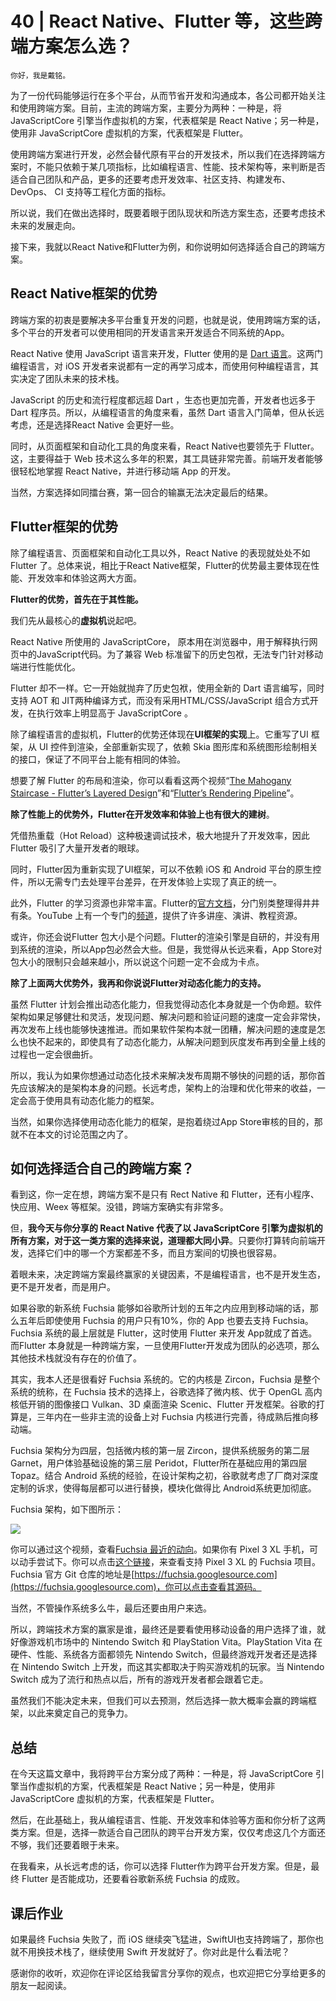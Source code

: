 # 40 | React Native、Flutter 等，这些跨端方案怎么选？

    你好，我是戴铭。

为了一份代码能够运行在多个平台，从而节省开发和沟通成本，各公司都开始关注和使用跨端方案。目前，主流的跨端方案，主要分为两种：一种是，将 JavaScriptCore 引擎当作虚拟机的方案，代表框架是 React Native；另一种是，使用非 JavaScriptCore 虚拟机的方案，代表框架是 Flutter。

使用跨端方案进行开发，必然会替代原有平台的开发技术，所以我们在选择跨端方案时，不能只依赖于某几项指标，比如编程语言、性能、技术架构等，来判断是否适合自己团队和产品，更多的还要考虑开发效率、社区支持、构建发布、 DevOps、 CI 支持等工程化方面的指标。

所以说，我们在做出选择时，既要着眼于团队现状和所选方案生态，还要考虑技术未来的发展走向。

接下来，我就以React Native和Flutter为例，和你说明如何选择适合自己的跨端方案。

## React Native框架的优势

跨端方案的初衷是要解决多平台重复开发的问题，也就是说，使用跨端方案的话，多个平台的开发者可以使用相同的开发语言来开发适合不同系统的App。

React Native 使用 JavaScript 语言来开发，Flutter 使用的是 [Dart 语言](https://dart.dev/guides/language/language-tour)。这两门编程语言，对 iOS 开发者来说都有一定的再学习成本，而使用何种编程语言，其实决定了团队未来的技术栈。

JavaScript 的历史和流行程度都远超 Dart ，生态也更加完善，开发者也远多于 Dart 程序员。所以，从编程语言的角度来看，虽然 Dart 语言入门简单，但从长远考虑，还是选择React Native 会更好一些。

同时，从页面框架和自动化工具的角度来看，React Native也要领先于 Flutter。这，主要得益于 Web 技术这么多年的积累，其工具链非常完善。前端开发者能够很轻松地掌握 React Native，并进行移动端 App 的开发。

当然，方案选择如同擂台赛，第一回合的输赢无法决定最后的结果。

## Flutter框架的优势

除了编程语言、页面框架和自动化工具以外，React Native 的表现就处处不如 Flutter 了。总体来说，相比于React Native框架，Flutter的优势最主要体现在性能、开发效率和体验这两大方面。

**Flutter的优势，首先在于其性能。**

我们先从最核心的**虚拟机**说起吧。

React Native 所使用的 JavaScriptCore， 原本用在浏览器中，用于解释执行网页中的JavaScript代码。为了兼容 Web 标准留下的历史包袱，无法专门针对移动端进行性能优化。

Flutter 却不一样。它一开始就抛弃了历史包袱，使用全新的 Dart 语言编写，同时支持 AOT 和 JIT两种编译方式，而没有采用HTML/CSS/JavaScript 组合方式开发，在执行效率上明显高于 JavaScriptCore 。

除了编程语言的虚拟机，Flutter的优势还体现在**UI框架的实现**上。它重写了UI 框架，从 UI 控件到渲染，全部重新实现了，依赖 Skia 图形库和系统图形绘制相关的接口，保证了不同平台上能有相同的体验。

想要了解 Flutter 的布局和渲染，你可以看看这两个视频“[The Mahogany Staircase - Flutter’s Layered Design](https://www.youtube.com/watch?v=dkyY9WCGMi0)”和“[Flutter’s Rendering Pipeline](https://www.youtube.com/watch?v=UUfXWzp0-DU&t=1955s)”。

**除了性能上的优势外，Flutter在开发效率和体验上也有很大的建树**。

凭借热重载（Hot Reload）这种极速调试技术，极大地提升了开发效率，因此Flutter 吸引了大量开发者的眼球。

同时，Flutter因为重新实现了UI框架，可以不依赖 iOS 和 Android 平台的原生控件，所以无需专门去处理平台差异，在开发体验上实现了真正的统一。

此外，Flutter 的学习资源也非常丰富。Flutter的[官方文档](https://flutter.dev/docs)，分门别类整理得井井有条。YouTube 上有一个专门的[频道](https://www.youtube.com/flutterdev)，提供了许多讲座、演讲、教程资源。

或许，你还会说Flutter 包大小是个问题。Flutter的渲染引擎是自研的，并没有用到系统的渲染，所以App包必然会大些。但是，我觉得从长远来看，App Store对包大小的限制只会越来越小，所以说这个问题一定不会成为卡点。

**除了上面两大优势外，我再和你说说Flutter对动态化能力的支持。**

虽然 Flutter 计划会推出动态化能力，但我觉得动态化本身就是一个伪命题。软件架构如果足够健壮和灵活，发现问题、解决问题和验证问题的速度一定会非常快，再次发布上线也能够快速推进。而如果软件架构本就一团糟，解决问题的速度是怎么也快不起来的，即使具有了动态化能力，从解决问题到灰度发布再到全量上线的过程也一定会很曲折。

所以，我认为如果你想通过动态化技术来解决发布周期不够快的问题的话，那你首先应该解决的是架构本身的问题。长远考虑，架构上的治理和优化带来的收益，一定会高于使用具有动态化能力的框架。

当然，如果你选择使用动态化能力的框架，是抱着绕过App Store审核的目的，那就不在本文的讨论范围之内了。

## 如何选择适合自己的跨端方案？

看到这，你一定在想，跨端方案不是只有 Rect Native 和 Flutter，还有小程序、快应用、Weex 等框架。没错，跨端方案确实有非常多。

但，**我今天与你分享的 React Native 代表了以 JavaScriptCore 引擎为虚拟机的所有方案，对于这一类方案的选择来说，道理都大同小异**。只要你打算转向前端开发，选择它们中的哪一个方案都差不多，而且方案间的切换也很容易。

着眼未来，决定跨端方案最终赢家的关键因素，不是编程语言，也不是开发生态，更不是开发者，而是用户。

如果谷歌的新系统 Fuchsia 能够如谷歌所计划的五年之内应用到移动端的话，那么五年后即使使用 Fuchsia 的用户只有10%，你的 App 也要去支持 Fuchsia。Fuchsia 系统的最上层就是 Flutter，这时使用 Flutter 来开发 App就成了首选。而Flutter 本身就是一种跨端方案，一旦使用Flutter开发成为团队的必选项，那么其他技术栈就没有存在的价值了。

其实，我本人还是很看好 Fuchsia 系统的。它的内核是 Zircon，Fuchsia 是整个系统的统称，在 Fuchsia 技术的选择上，谷歌选择了微内核、优于 OpenGL 高内核低开销的图像接口 Vulkan、3D 桌面渲染 Scenic、Flutter 开发框架。谷歌的打算是，三年内在一些非主流的设备上对 Fuchsia 内核进行完善，待成熟后推向移动端。

Fuchsia 架构分为四层，包括微内核的第一层 Zircon，提供系统服务的第二层 Garnet，用户体验基础设施的第三层 Peridot，Flutter所在基础应⽤的第四层 Topaz。结合 Android 系统的经验，在设计架构之初，谷歌就考虑了厂商对深度定制的诉求，使得每层都可以进行替换，模块化做得比 Android系统更加彻底。

Fuchsia 架构，如下图所示：

![](https://static001.geekbang.org/resource/image/0d/e3/0deca9e023f5e092824e6b44808dc7e3.png)

你可以通过这个视频，查看[Fuchsia 最近的动向](https://youtu.be/83SDXL65W9k)。如果你有 Pixel 3 XL 手机，可以动手尝试下。你可以点击[这个链接](https://github.com/Pixel3Dev/zircon-pixel3)，来查看支持 Pixel 3 XL 的 Fuchsia 项目。Fuchsia 官方 Git 仓库的地址是[https://fuchsia.googlesource.com](https://fuchsia.googlesource.com)，你可以点击查看其源码。

当然，不管操作系统多么牛，最后还要由用户来选。

所以，跨端技术方案的赢家是谁，最终还是要看使用移动设备的用户选择了谁，就好像游戏机市场中的 Nintendo Switch 和 PlayStation Vita。PlayStation Vita 在硬件、性能、系统各方面都领先 Nintendo Switch，但最终游戏开发者还是选择在 Nintendo Switch 上开发，而这其实都取决于购买游戏机的玩家。当 Nintendo Switch 成为了流行和热点以后，所有的游戏开发者都会跟着它走。

虽然我们不能决定未来，但我们可以去预测，然后选择一款大概率会赢的跨端框架，以此来奠定自己的竞争力。

## 总结

在今天这篇文章中，我将跨平台方案分成了两种：一种是，将 JavaScriptCore 引擎当作虚拟机的方案，代表框架是 React Native；另一种是，使用非 JavaScriptCore 虚拟机的方案，代表框架是 Flutter。

然后，在此基础上，我从编程语言、性能、开发效率和体验等方面和你分析了这两类方案。但是，选择一款适合自己团队的跨平台开发方案，仅仅考虑这几个方面还不够，我们还要着眼于未来。

在我看来，从长远考虑的话，你可以选择 Flutter作为跨平台开发方案。但是，最终 Flutter 是否能成功，还要看谷歌新系统 Fuchsia 的成败。

## 课后作业

如果最终 Fuchsia 失败了，而 iOS 继续突飞猛进，SwiftUI也支持跨端了，那你也就不用换技术栈了，继续使用 Swift 开发就好了。你对此是什么看法呢？

感谢你的收听，欢迎你在评论区给我留言分享你的观点，也欢迎把它分享给更多的朋友一起阅读。
    